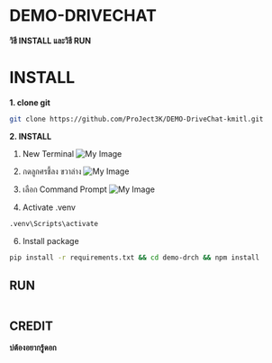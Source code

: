 # DEMO-DRIVECHAT

**วิธี INSTALL และวิธี RUN**


# INSTALL 

**1. clone git**
``` bash
git clone https://github.com/ProJect3K/DEMO-DriveChat-kmitl.git
```

**2. INSTALL**

 1. New Terminal
 ![My Image](https://drive.google.com/uc?export=view&id=1gwGcJBp5f_Q9fQ0luyI69tcrecogdFR)
 
 2. กดลูกศรชี้ลง ขวาล่าง
 ![My Image](https://drive.google.com/uc?export=view&id=1HWHTPN_ONdrvHMZGHvA86bGT87-Xr4MH)
 
 3. เลือก Command Prompt
 ![My Image](https://drive.google.com/uc?export=view&id=1VflNrATWNsp8vaRnsAH2XxBQJqHTjuw1)
 
 4. Activate .venv
``` bash
.venv\Scripts\activate
```
 
 6. Install package
``` bash
pip install -r requirements.txt && cd demo-drch && npm install
```




## RUN

``` bash

```

## CREDIT
**บ่ต้องอยากรู้ดอก**
